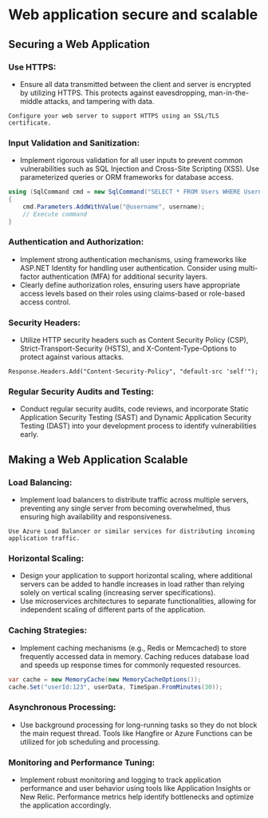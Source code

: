 # Web application secure and scalable

## Securing a Web Application

### Use HTTPS:
- Ensure all data transmitted between the client and server is encrypted by utilizing HTTPS. This protects against eavesdropping, man-in-the-middle attacks, and tampering with data.

```plaintext
Configure your web server to support HTTPS using an SSL/TLS certificate.
```

### Input Validation and Sanitization:
- Implement rigorous validation for all user inputs to prevent common vulnerabilities such as SQL Injection and Cross-Site Scripting (XSS). Use parameterized queries or ORM frameworks for database access.

```csharp
using (SqlCommand cmd = new SqlCommand("SELECT * FROM Users WHERE Username = @username", connection))
{
    cmd.Parameters.AddWithValue("@username", username);
    // Execute command
}
```

### Authentication and Authorization:
- Implement strong authentication mechanisms, using frameworks like ASP.NET Identity for handling user authentication. Consider using multi-factor authentication (MFA) for additional security layers.
- Clearly define authorization roles, ensuring users have appropriate access levels based on their roles using claims-based or role-based access control.

### Security Headers:
- Utilize HTTP security headers such as Content Security Policy (CSP), Strict-Transport-Security (HSTS), and X-Content-Type-Options to protect against various attacks.

```plaintext
Response.Headers.Add("Content-Security-Policy", "default-src 'self'");
```

### Regular Security Audits and Testing:
- Conduct regular security audits, code reviews, and incorporate Static Application Security Testing (SAST) and Dynamic Application Security Testing (DAST) into your development process to identify vulnerabilities early.

## Making a Web Application Scalable

### Load Balancing:
- Implement load balancers to distribute traffic across multiple servers, preventing any single server from becoming overwhelmed, thus ensuring high availability and responsiveness.

```plaintext
Use Azure Load Balancer or similar services for distributing incoming application traffic.
```

### Horizontal Scaling:
- Design your application to support horizontal scaling, where additional servers can be added to handle increases in load rather than relying solely on vertical scaling (increasing server specifications).
- Use microservices architectures to separate functionalities, allowing for independent scaling of different parts of the application.

### Caching Strategies:
- Implement caching mechanisms (e.g., Redis or Memcached) to store frequently accessed data in memory. Caching reduces database load and speeds up response times for commonly requested resources.

```csharp
var cache = new MemoryCache(new MemoryCacheOptions());
cache.Set("userId:123", userData, TimeSpan.FromMinutes(30));
```

### Asynchronous Processing:
- Use background processing for long-running tasks so they do not block the main request thread. Tools like Hangfire or Azure Functions can be utilized for job scheduling and processing.

### Monitoring and Performance Tuning:
- Implement robust monitoring and logging to track application performance and user behavior using tools like Application Insights or New Relic. Performance metrics help identify bottlenecks and optimize the application accordingly.
